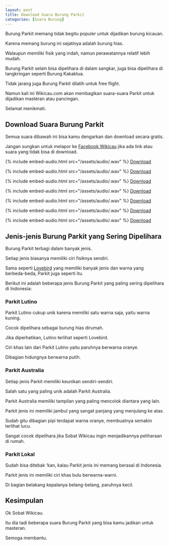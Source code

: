 ```yaml
---
layout: post
title: Download Suara Burung Parkit
categories: [Suara Burung]
---
```


Burung Parkit memang tidak begitu populer untuk dijadikan burung kicauan.

Karena memang burung ini sejatinya adalah burung hias.

Walaupun memiliki fisik yang indah, namun perawatannya relatif lebih mudah.

Burung Parkit selain bisa dipelihara di dalam sangkar, juga bisa dipelihara di tangkringan seperti Burung Kakaktua.

Tidak jarang juga Burung Parkit dilatih untuk free flight.

Namun kali ini Wikicau.com akan membagikan suara-suara Parkit untuk dijadikan masteran atau pancingan.

Selamat menikmati.

## Download Suara Burung Parkit

Semua suara dibawah ini bisa kamu dengarkan dan download secara gratis.

Jangan sungkan untuk melapor ke [Facebook Wikicau](https://www.facebook.com/wikicau) jika ada link atau suara yang tidak bisa di download.

{% include embed-audio.html src="/assets/audio/<audio-source-name>.wav" %}
[Download](https://bit.ly/2YRkfY4)

{% include embed-audio.html src="/assets/audio/<audio-source-name>.wav" %}
[Download](https://bit.ly/2ZdXTiZ)

{% include embed-audio.html src="/assets/audio/<audio-source-name>.wav" %}
[Download](https://bit.ly/2H5vZeI)

{% include embed-audio.html src="/assets/audio/<audio-source-name>.wav" %}
[Download](https://bit.ly/2OW6X7S)

{% include embed-audio.html src="/assets/audio/<audio-source-name>.wav" %}
[Download](https://bit.ly/2Z6Gjt1)

{% include embed-audio.html src="/assets/audio/<audio-source-name>.wav" %}
[Download](https://bit.ly/2z0MHY8)

{% include embed-audio.html src="/assets/audio/<audio-source-name>.wav" %}
[Download](https://bit.ly/2Z8dtIy)

## Jenis-jenis Burung Parkit yang Sering Dipelihara

Burung Parkit terbagi dalam banyak jenis.

Setiap jenis biasanya memiliki ciri fisiknya sendiri.

Sama seperti [Lovebird](https://wikicau.com/suara-lovebird/) yang memiliki banyak jenis dan warna yang berbeda-beda, Parkit juga seperti itu.

Berikut ini adalah beberapa jenis Burung Parkit yang paling sering dipelihara di Indonesia:

### Parkit Lutino

Parkit Lutino cukup unik karena memiliki satu warna saja, yaitu warna kuning.

Cocok dipelihara sebagai burung hias dirumah.

Jika diperhatikan, Lutino terlihat seperti Lovebird.

Ciri khas lain dari Parkit Lutino yaitu paruhnya berwarna oranye.

Dibagian hidungnya berwarna putih.

### Parkit Australia

Setiap jenis Parkit memiliki keunikan sendiri-sendiri.

Salah satu yang paling unik adalah Parkit Australia.

Parkit Australia memiliki tampilan yang paling mencolok diantara yang lain.

Parkit jenis ini memiliki jambul yang sangat panjang yang menjulang ke atas.

Sudah gitu dibagian pipi terdapat warna oranye, membuatnya semakin terlihat lucu.

Sangat cocok dipelihara jika Sobat Wikicau ingin menjadikannya peliharaan di rumah.

### Parkit Lokal

Sudah bisa ditebak ‘kan, kalau Parkit jenis ini memang berasal di Indonesia.

Parkit jenis ini memiliki ciri khas bulu berwarna-warni.

Di bagian belakang kepalanya belang-belang, paruhnya kecil.

## Kesimpulan

Ok Sobat Wikicau.

Itu dia tadi beberapa suara Burung Parkit yang bisa kamu jadikan untuk masteran.

Semoga membantu.
